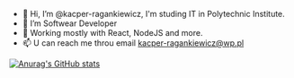 - 👋 Hi, I’m @kacper-ragankiewicz, I'm studing IT in Polytechnic Institute. 
- 👀 I’m Softwear Developer
- 🌱 Working mostly with React, NodeJS and more. 
- 📫 U can reach me throu email kacper-ragankiewicz@wp.pl

[![Anurag's GitHub stats](https://github-readme-stats.vercel.app/api?username=kacper-ragankiewicz&theme=gruvbox)](https://github.com/anuraghazra/github-readme-stats)
